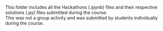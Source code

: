 This folder includes all the Hackathons (.ipynb) files and their respective solutions (.py) files submitted during the course. <br>
This was not a group activity and was submitted by students individually during the course.
